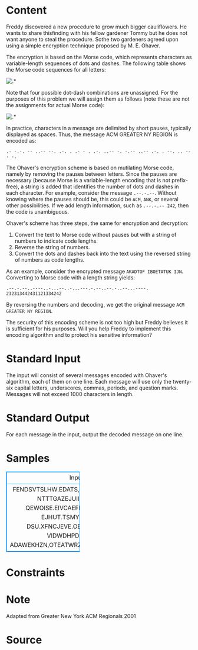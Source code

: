 
# Content

Freddy discovered a new procedure to grow much bigger cauliflowers. He wants to share thisfinding with his fellow gardener Tommy but he does not want anyone to steal the procedure. Sothe two gardeners agreed upon using a simple encryption technique proposed by M. E. Ohaver.

The encryption is based on the Morse code, which represents characters as variable-length sequences of dots and dashes. The following table shows the Morse code sequences for all letters:

![.*](/source/lutece/false-sense-of-security/img/aHR0cHM6Ly9hY20udWVzdGMuZWR1LmNuL21lZGlhL2ltYWdlL3Byb2JsZW0vNzkyLzIwMTQwMzIyMjEyMDA3MjkwNS5wbmc=.png)

Note that four possible dot-dash combinations are unassigned. For the purposes of this problem we will assign them as follows (note these are not the assignments for actual Morse code):

![.*](/source/lutece/false-sense-of-security/img/aHR0cHM6Ly9hY20udWVzdGMuZWR1LmNuL21lZGlhL2ltYWdlL3Byb2JsZW0vNzkyLzIwMTQwMzIyMjEyMTAxOTQyNi5wbmc=.png)

In practice, characters in a message are delimited by short pauses, typically displayed as spaces. Thus, the message ACM GREATER NY REGION is encoded as:

`.- -.-. -- ..-- --. .-. . .- - . .-. ..-- -. -.-- ..-- .-. . --. .. --- -.`

The Ohaver's encryption scheme is based on mutilating Morse code, namely by removing the pauses between letters. Since the pauses are necessary (because Morse is a variable-length encoding that is not prefix-free), a string is added that identifies the number of dots and dashes in each character. For example, consider the message `.--.-.--`. Without knowing where the pauses should be, this could be `ACM`, `ANK`, or several other possibilities. If we add length information, such as `.--.-.-- 242`, then the code is unambiguous.

Ohaver's scheme has three steps, the same for encryption and decryption: 
1. Convert the text to Morse code without pauses but with a string of numbers to indicate code lengths. 
2. Reverse the string of numbers. 
3. Convert the dots and dashes back into the text using the reversed string of numbers as code lengths.

As an example, consider the encrypted message `AKADTOF IBOETATUK IJN`. Converting to Morse code with a length string yields:

`.--.-.--..----..-...--..-...---.-.--..--.-..--...----. 232313442431121334242`

By reversing the numbers and decoding, we get the original message `ACM GREATER NY REGION`.

The security of this encoding scheme is not too high but Freddy believes it is sufficient for his purposes. Will you help Freddy to implement this encoding algorithm and to protect his sensitive information?

# Standard Input

The input will consist of several messages encoded with Ohaver's algorithm, each of them on one line. Each message will use only the twenty-six capital letters, underscores, commas, periods, and question marks. Messages will not exceed $1000$ characters in length.

# Standard Output

For each message in the input, output the decoded message on one line.

# Samples

<style>
        table,table tr th, table tr td { border:1px solid #0094ff; }
        table { width: 200px; min-height: 25px; line-height: 25px; text-align: center; border-collapse: collapse;}   
    </style>
<table>
	<tr>
		<td>Input</td>
		<td>Output</td>
	</tr>
<tr><td>FENDSVTSLHW.EDATS,EULAY
TRDNWPLOEF
NTTTGAZEJUIIGDUZEHKUE
QEWOISE.EIVCAEFNRXTBELYTGD.
?EJHUT.TSMYGW?EJHOT
DSU.XFNCJEVE.OE_UJDXNO_YHU?VIDWDHPDJIKXZT?E
ADAWEKHZN,OTEATWRZMZN_IDWCZGTEPION</td><td>FALSE_SENSE_OF_SECURITY
CTU_PRAGUE
TWO_THOUSAND_THIRTEEN
QUOTH_THE_RAVEN,_NEVERMORE.
TO_BE_OR_NOT_TO_BE?
THE_QUICK_BROWN_FOX_JUMPS_OVER_THE_LAZY_DOG
ADAPTED_FROM_ACM_GREATER_NY_REGION</td></tr></table>


# Constraints



# Note

Adapted from Greater New York ACM Regionals 2001

# Source


